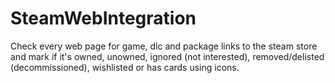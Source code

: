 # SteamWebIntegration
Check every web page for game, dlc and package links to the steam store and mark if it's owned, unowned, ignored (not interested), removed/delisted (decommissioned), wishlisted or has cards using icons.
